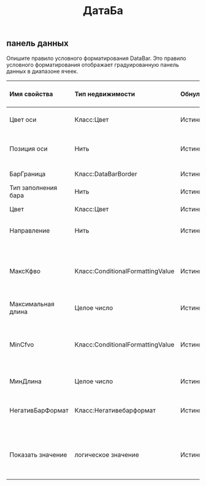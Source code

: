 ﻿---
title: ДатаБа
second_title: Aspose.Cells Cloud Documen
type: docs
url: /ru/specification/model/databar/
description: "Aspose.Cells Спецификация облачной модели: DataBar. Легко обрабатывайте Excel и другие документы электронных таблиц с помощью таких функций, как открытие, создание, редактирование, разделение, слияние, сравнение и преобразование."
weight: 50
---
## **панель данных**

 Опишите правило условного форматирования DataBar. Это правило условного форматирования отображает градуированную панель данных в диапазоне ячеек.

| Имя свойства| Тип недвижимости| Обнуляемый| Только чтение| Значение по умолчанию| Описание|
|:- |:- |:- |:- |:- |:- |
| Цвет оси| Класс:Цвет| Истинный| ЛОЖЬ|| Получает цвет оси для ячеек с условным форматированием в виде гистограмм.|
| Позиция оси| Нить| Истинный| ЛОЖЬ|| Получает или задает положение оси гистограмм, заданное правилом условного форматирования.|
| БарГраница| Класс:DataBarBorder| Истинный| ЛОЖЬ||Получает объект, задающий границу панели данных.|
| Тип заполнения бара| Нить| Истинный| ЛОЖЬ|| Получает или задает цвет заливки панели данных.|
| Цвет| Класс:Цвет| Истинный| ЛОЖЬ|| Получите или установите цвет этого DataBar.|
| Направление| Нить| Истинный| ЛОЖЬ|| Получает или задает направление отображения панели данных.|
| МаксКфво| Класс:ConditionalFormattingValue| Истинный| ЛОЖЬ|| Получите или установите объект максимального значения этого DataBar. Невозможно установить для него значение null или CFValueObject с типом FormatConditionValueType.Min.|
| Максимальная длина| Целое число| Истинный| ЛОЖЬ|| Представляет максимальную длину панели данных.|
| MinCfvo| Класс:ConditionalFormattingValue| Истинный| ЛОЖЬ|| Получите или установите объект минимального значения этого DataBar. Невозможно установить для него значение null или CFValueObject с типом FormatConditionValueType.Max.|
| МинДлина| Целое число| Истинный| ЛОЖЬ|| Представляет минимальную длину панели данных.|
| НегативБарФормат| Класс:Негативебарформат| Истинный| ЛОЖЬ|| Получает объект NegativeBarFormat, связанный с правилом условного форматирования панели данных.|
| Показать значение| логическое значение| Истинный| ЛОЖЬ|| Получите или установите флаг, указывающий, следует ли отображать значения ячеек, к которым применяется эта панель данных. Значение по умолчанию — правда.|


